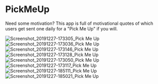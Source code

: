# PickMeUp
Need some motivation? This app is full of motivational quotes of which users get sent one daily for a "Pick Me Up" if you will.


![Screenshot_20191227-173305_Pick Me Up](https://user-images.githubusercontent.com/42800271/71535984-bf8da700-28d8-11ea-92e9-a93c669bea1b.jpg) ![Screenshot_20191227-173036_Pick Me Up](https://user-images.githubusercontent.com/42800271/71536011-f95ead80-28d8-11ea-9585-a0ccaf60e209.jpg)  ![Screenshot_20191227-173146_Pick Me Up](https://user-images.githubusercontent.com/42800271/71535952-73dafd80-28d8-11ea-8d98-3e3aaf513fec.jpg)   ![Screenshot_20191227-173128_Pick Me Up](https://user-images.githubusercontent.com/42800271/71536066-7427c880-28d9-11ea-9618-657775d519cf.jpg)
![Screenshot_20191227-173050_Pick Me Up](https://user-images.githubusercontent.com/42800271/71536076-91f52d80-28d9-11ea-82ea-85ac78bd8960.jpg) ![Screenshot_20191227-173117_Pick Me Up](https://user-images.githubusercontent.com/42800271/71536129-1182fc80-28da-11ea-838d-ce1bdd7d1cfe.jpg)
![Screenshot_20191227-185111_Pick Me Up](https://user-images.githubusercontent.com/42800271/71536183-a38b0500-28da-11ea-80bb-0662c837755c.jpg) ![Screenshot_20191227-185021_Pick Me Up](https://user-images.githubusercontent.com/42800271/71536185-a7b72280-28da-11ea-8a6c-68b322761978.jpg)  
